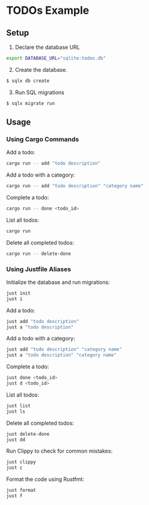 # TODOs Example

## Setup

1. Declare the database URL

  ```sh
  export DATABASE_URL="sqlite:todos.db"
  ```

2. Create the database.

  ```sh
  $ sqlx db create
  ```

3. Run SQL migrations

  ```sh
  $ sqlx migrate run
  ```

## Usage

### Using Cargo Commands

Add a todo:

```sh
cargo run -- add "todo description"
```

Add a todo with a category:

```sh
cargo run -- add "todo description" "category name"
```

Complete a todo:

```sh
cargo run -- done <todo_id>
```

List all todos:

```sh
cargo run
```

Delete all completed todos:

```sh
cargo run -- delete-done
```

### Using Justfile Aliases

Initialize the database and run migrations:

```sh
just init
just i
```

Add a todo:

```sh
just add "todo description"
just a "todo description"
```

Add a todo with a category:

```sh
just add "todo description" "category name"
just a "todo description" "category name"
```

Complete a todo:

```sh
just done <todo_id>
just d <todo_id>
```

List all todos:

```sh
just list
just ls
```

Delete all completed todos:

```sh
just delete-done
just dd
```

Run Clippy to check for common mistakes:

```sh
just clippy
just c
```

Format the code using Rustfmt:

```sh
just format
just f
```


